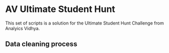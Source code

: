 # AV Ultimate Student Hunt
This set of scripts is a solution for the Ultimate Student Hunt Challenge from Analyics Vidhya.
## Data cleaning process



